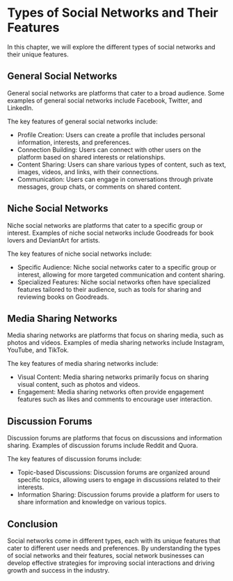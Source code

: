 Types of Social Networks and Their Features
=================================================================================

In this chapter, we will explore the different types of social networks and their unique features.

General Social Networks
-----------------------

General social networks are platforms that cater to a broad audience. Some examples of general social networks include Facebook, Twitter, and LinkedIn.

The key features of general social networks include:

* Profile Creation: Users can create a profile that includes personal information, interests, and preferences.
* Connection Building: Users can connect with other users on the platform based on shared interests or relationships.
* Content Sharing: Users can share various types of content, such as text, images, videos, and links, with their connections.
* Communication: Users can engage in conversations through private messages, group chats, or comments on shared content.

Niche Social Networks
---------------------

Niche social networks are platforms that cater to a specific group or interest. Examples of niche social networks include Goodreads for book lovers and DeviantArt for artists.

The key features of niche social networks include:

* Specific Audience: Niche social networks cater to a specific group or interest, allowing for more targeted communication and content sharing.
* Specialized Features: Niche social networks often have specialized features tailored to their audience, such as tools for sharing and reviewing books on Goodreads.

Media Sharing Networks
----------------------

Media sharing networks are platforms that focus on sharing media, such as photos and videos. Examples of media sharing networks include Instagram, YouTube, and TikTok.

The key features of media sharing networks include:

* Visual Content: Media sharing networks primarily focus on sharing visual content, such as photos and videos.
* Engagement: Media sharing networks often provide engagement features such as likes and comments to encourage user interaction.

Discussion Forums
-----------------

Discussion forums are platforms that focus on discussions and information sharing. Examples of discussion forums include Reddit and Quora.

The key features of discussion forums include:

* Topic-based Discussions: Discussion forums are organized around specific topics, allowing users to engage in discussions related to their interests.
* Information Sharing: Discussion forums provide a platform for users to share information and knowledge on various topics.

Conclusion
----------

Social networks come in different types, each with its unique features that cater to different user needs and preferences. By understanding the types of social networks and their features, social network businesses can develop effective strategies for improving social interactions and driving growth and success in the industry.
